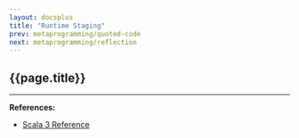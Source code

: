 ```yaml
---
layout: docsplus
title: "Runtime Staging"
prev: metaprogramming/quoted-code
next: metaprogramming/reflection
---
```


## {{page.title}}



---

**References:**
- [Scala 3 Reference](https://docs.scala-lang.org/scala3/reference/metaprogramming/staging.html)
